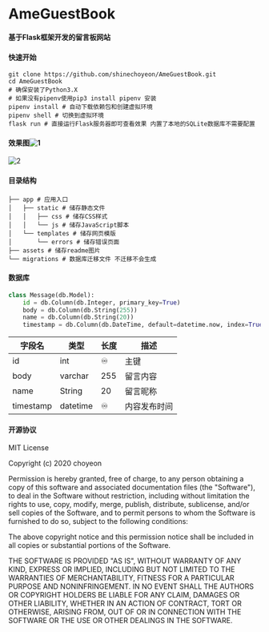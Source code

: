 # AmeGuestBook

**基于Flask框架开发的留言板网站**

#### 快速开始

```shell
git clone https://github.com/shinechoyeon/AmeGuestBook.git
cd AmeGuestBook
# 确保安装了Python3.X
# 如果没有pipenv使用pip3 install pipenv 安装
pipenv install # 自动下载依赖包和创建虚拟环境 
pipenv shell # 切换到虚拟环境 
flask run # 直接运行Flask服务器即可查看效果 内置了本地的SQLite数据库不需要配置
```

#### 效果图![1](https://github-photo-1252181153.cos.ap-shanghai.myqcloud.com/1.png)

![2](https://github-photo-1252181153.cos.ap-shanghai.myqcloud.com/2.png)

#### 目录结构

```shell
├── app # 应用入口
│   ├── static # 储存静态文件
│   │   ├── css # 储存CSS样式
│   │   └── js # 储存JavaScript脚本
│   └── templates # 储存网页模版
│       └── errors # 储存错误页面
├── assets # 储存readme图片
└── migrations # 数据库迁移文件 不迁移不会生成
```



#### 数据库

```python
class Message(db.Model):
    id = db.Column(db.Integer, primary_key=True)
    body = db.Column(db.String(255))
    name = db.Column(db.String(20))
    timestamp = db.Column(db.DateTime, default=datetime.now, index=True)
```

| 字段名    | 类型     | 长度 | 描述         |
| --------- | -------- | ---- | ------------ |
| id        | int      | ♾    | 主键         |
| body      | varchar  | 255  | 留言内容     |
| name      | String   | 20   | 留言昵称     |
| timestamp | datetime | ♾    | 内容发布时间 |

#### 开源协议

MIT License

Copyright (c) 2020 choyeon

Permission is hereby granted, free of charge, to any person obtaining a copy
of this software and associated documentation files (the "Software"), to deal
in the Software without restriction, including without limitation the rights
to use, copy, modify, merge, publish, distribute, sublicense, and/or sell
copies of the Software, and to permit persons to whom the Software is
furnished to do so, subject to the following conditions:

The above copyright notice and this permission notice shall be included in all
copies or substantial portions of the Software.

THE SOFTWARE IS PROVIDED "AS IS", WITHOUT WARRANTY OF ANY KIND, EXPRESS OR
IMPLIED, INCLUDING BUT NOT LIMITED TO THE WARRANTIES OF MERCHANTABILITY,
FITNESS FOR A PARTICULAR PURPOSE AND NONINFRINGEMENT. IN NO EVENT SHALL THE
AUTHORS OR COPYRIGHT HOLDERS BE LIABLE FOR ANY CLAIM, DAMAGES OR OTHER
LIABILITY, WHETHER IN AN ACTION OF CONTRACT, TORT OR OTHERWISE, ARISING FROM,
OUT OF OR IN CONNECTION WITH THE SOFTWARE OR THE USE OR OTHER DEALINGS IN THE
SOFTWARE.